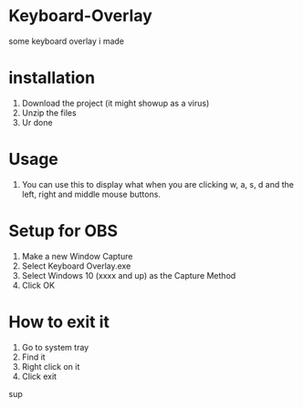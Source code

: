 # Keyboard-Overlay
some keyboard overlay i made

# installation
1. Download the project (it might showup as a virus)
2. Unzip the files
3. Ur done

# Usage
1. You can use this to display what when you are clicking w, a, s, d and the left, right and middle mouse buttons.

# Setup for OBS
1. Make a new Window Capture
2. Select Keyboard Overlay.exe
3. Select Windows 10 (xxxx and up) as the Capture Method
4. Click OK

# How to exit it
1. Go to system tray
2. Find it
3. Right click on it
4. Click exit

sup
